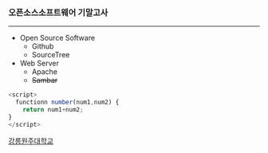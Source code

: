 ### 오픈소스소프트웨어 기말고사

---

- Open Source Software
  - Github
  - SourceTree
- Web Server
  - Apache
  - ~~Sambar~~


```javascript
<script> 
  functionn number(num1,num2) { 
    return num1+num2;
}
</script>
```


[강릉원주대학교](https://portal.gwnu.ac.kr/)
